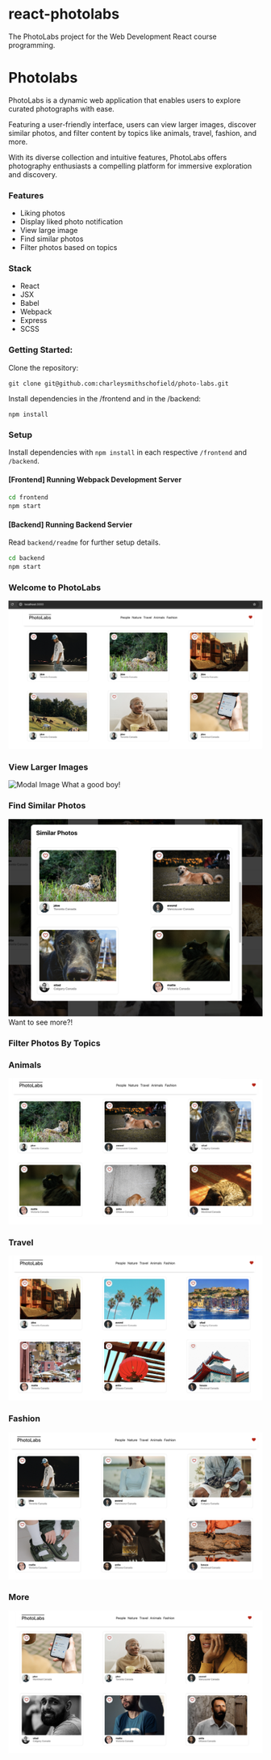 # react-photolabs
The PhotoLabs project for the Web Development React course programming.

# Photolabs
PhotoLabs is a dynamic web application that enables users to explore curated photographs with ease. 

Featuring a user-friendly interface, users can view larger images, discover similar photos, and filter content by topics like animals, travel, fashion, and more. 

With its diverse collection and intuitive features, PhotoLabs offers photography enthusiasts a compelling platform for immersive exploration and discovery.

### Features

  * Liking photos
  * Display liked photo notification
  * View large image
  * Find similar photos
  * Filter photos based on topics

### Stack

  * React
  * JSX
  * Babel
  * Webpack
  * Express
  * SCSS


### Getting Started:
Clone the repository:

```
git clone git@github.com:charleysmithschofield/photo-labs.git
```

Install dependencies in the /frontend and in the /backend:

```
npm install
```

### Setup

Install dependencies with `npm install` in each respective `/frontend` and `/backend`.

#### [Frontend] Running Webpack Development Server

```sh
cd frontend
npm start
```

#### [Backend] Running Backend Servier

Read `backend/readme` for further setup details.

```sh
cd backend
npm start
```

### Welcome to PhotoLabs
![Home Page](/photos/home-page.png)

### View Larger Images
![Modal Image](photos/large-image.png)
What a good boy!


### Find Similar Photos
![Similar Photos](photos/similar-photos.png)
Want to see more?!

### Filter Photos By Topics
### Animals
![Animals](photos/topic-animals.png)
### Travel
![Travel](photos/topic-travel.png) 
### Fashion
![Fashion](photos/topic-fashion.png) 
### More
![More](photos/more.png)
